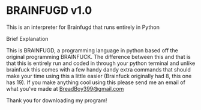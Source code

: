 # BRAINFUGD v1.0
This is an interpreter for Brainfugd that runs entirely in Python

Brief Explanation

This is BRAINFUGD, a programming language in python based off the original programming BRAINFUCK. The difference between this and that is that this is entirely run and coded in through your python terminal and unlike brainfuck this comes with a few handy dandy extra commands that should make your time using this a little easier (Brainfuck originally had 8, this one has 19). If you make anything cool using this please send me an email of what you've made at BreadBoy399@gmail.com 

Thank you for downloading my program!
